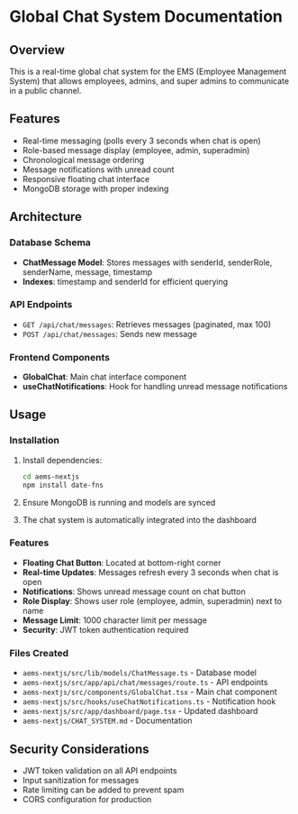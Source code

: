# Global Chat System Documentation

## Overview
This is a real-time global chat system for the EMS (Employee Management System) that allows employees, admins, and super admins to communicate in a public channel.

## Features
- Real-time messaging (polls every 3 seconds when chat is open)
- Role-based message display (employee, admin, superadmin)
- Chronological message ordering
- Message notifications with unread count
- Responsive floating chat interface
- MongoDB storage with proper indexing

## Architecture

### Database Schema
- **ChatMessage Model**: Stores messages with senderId, senderRole, senderName, message, timestamp
- **Indexes**: timestamp and senderId for efficient querying

### API Endpoints
- `GET /api/chat/messages`: Retrieves messages (paginated, max 100)
- `POST /api/chat/messages`: Sends new message

### Frontend Components
- **GlobalChat**: Main chat interface component
- **useChatNotifications**: Hook for handling unread message notifications

## Usage

### Installation
1. Install dependencies:
   ```bash
   cd aems-nextjs
   npm install date-fns
   ```

2. Ensure MongoDB is running and models are synced

3. The chat system is automatically integrated into the dashboard

### Features
- **Floating Chat Button**: Located at bottom-right corner
- **Real-time Updates**: Messages refresh every 3 seconds when chat is open
- **Notifications**: Shows unread message count on chat button
- **Role Display**: Shows user role (employee, admin, superadmin) next to name
- **Message Limit**: 1000 character limit per message
- **Security**: JWT token authentication required

### Files Created
- `aems-nextjs/src/lib/models/ChatMessage.ts` - Database model
- `aems-nextjs/src/app/api/chat/messages/route.ts` - API endpoints
- `aems-nextjs/src/components/GlobalChat.tsx` - Main chat component
- `aems-nextjs/src/hooks/useChatNotifications.ts` - Notification hook
- `aems-nextjs/src/app/dashboard/page.tsx` - Updated dashboard
- `aems-nextjs/CHAT_SYSTEM.md` - Documentation

## Security Considerations
- JWT token validation on all API endpoints
- Input sanitization for messages
- Rate limiting can be added to prevent spam
- CORS configuration for production
